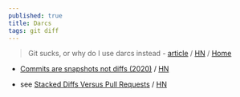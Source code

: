 ```yaml
---
published: true
title: Darcs
tags: git diff
---
```

> Git sucks, or why do I use darcs instead - [article](http://komar.in/en/git-sucks-or-why-do-I-use-darcs-instead/) / [HN](https://news.ycombinator.com/item?id=3947103) / [Home](http://darcs.net/)

- [Commits are snapshots not diffs (2020)](https://github.blog/2020-12-17-commits-are-snapshots-not-diffs/) / [HN](https://news.ycombinator.com/item?id=26741829)

- see [Stacked Diffs Versus Pull Requests](https://jg.gg/2018/09/29/stacked-diffs-versus-pull-requests/) / [HN](https://news.ycombinator.com/item?id=26922633)
